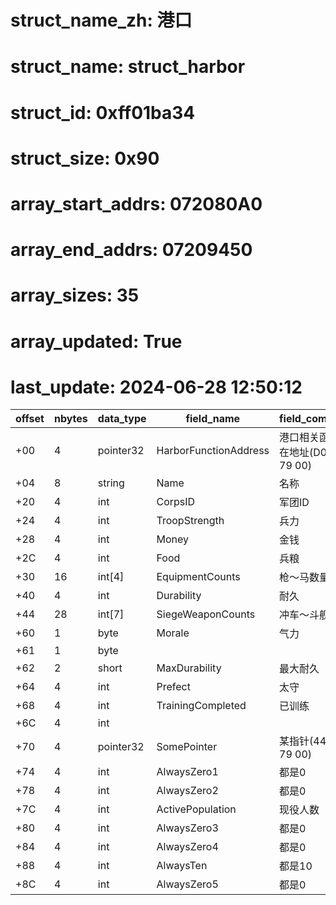 # struct_name_zh: 港口
# struct_name: struct_harbor
# struct_id: 0xff01ba34
# struct_size: 0x90
# array_start_addrs: 072080A0
# array_end_addrs: 07209450
# array_sizes: 35
# array_updated: True
# last_update: 2024-06-28 12:50:12

| offset | nbytes | data_type | field_name            | field_comment                     |
| ------ | ------ | --------- | --------------------- | --------------------------------- |
| +00    | 4      | pointer32 | HarborFunctionAddress | 港口相关函数所在地址(D0 C7 79 00) |
| +04    | 8      | string    | Name                  | 名称                              |
| +20    | 4      | int       | CorpsID               | 军团ID                            |
| +24    | 4      | int       | TroopStrength         | 兵力                              |
| +28    | 4      | int       | Money                 | 金钱                              |
| +2C    | 4      | int       | Food                  | 兵粮                              |
| +30    | 16     | int[4]    | EquipmentCounts       | 枪～马数量                        |
| +40    | 4      | int       | Durability            | 耐久                              |
| +44    | 28     | int[7]    | SiegeWeaponCounts     | 冲车～斗舰数量                    |
| +60    | 1      | byte      | Morale                | 气力                              |
| +61    | 1      | byte      |                       |                                   |
| +62    | 2      | short     | MaxDurability         | 最大耐久                          |
| +64    | 4      | int       | Prefect               | 太守                              |
| +68    | 4      | int       | TrainingCompleted     | 已训练                            |
| +6C    | 4      | int       |                       |                                   |
| +70    | 4      | pointer32 | SomePointer           | 某指针(44 BF 79 00)               |
| +74    | 4      | int       | AlwaysZero1           | 都是0                             |
| +78    | 4      | int       | AlwaysZero2           | 都是0                             |
| +7C    | 4      | int       | ActivePopulation      | 现役人数                          |
| +80    | 4      | int       | AlwaysZero3           | 都是0                             |
| +84    | 4      | int       | AlwaysZero4           | 都是0                             |
| +88    | 4      | int       | AlwaysTen             | 都是10                            |
| +8C    | 4      | int       | AlwaysZero5           | 都是0                             |
